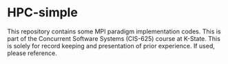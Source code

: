 # HPC-simple
This repository contains some MPI paradigm implementation codes. This is part of the Concurrent Software Systems (CIS-625) course at K-State. This is solely for record keeping and presentation of prior experience. If used, please reference.
